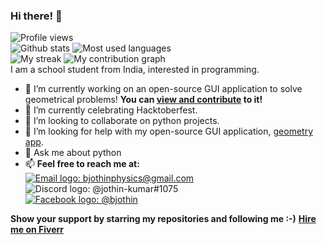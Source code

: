 
### Hi there! 👋
![Profile views](https://visitor-badge.glitch.me/badge?page_id=Jothin-kumar.Jothin-kumar)  
![Github stats](https://github-readme-stats.vercel.app/api?username=Jothin-kumar&count_private=true&show_icons=true&theme=radical)
![Most used languages](https://github-readme-stats.vercel.app/api/top-langs/?username=Jothin-kumar&theme=radical)  
![My streak](https://github-readme-streak-stats.herokuapp.com/?user=Jothin-kumar&theme=dark)
![![My contribution graph](https://activity-graph.herokuapp.com/graph?username=Jothin-kumar&theme=react-dark)](https://jothin-github-activity-graph.herokuapp.com/graph?username=Jothin-kumar&theme=react-dark)  
I am a school student from India, interested in programming.

- 🔭 I’m currently working on an open-source GUI application to solve geometrical problems! **You can [view and contribute](https://github.com/Jothin-kumar/Geometry-app) to it!**
- 🌱 I’m currently celebrating Hacktoberfest.
- 👯 I’m looking to collaborate on python projects.
- 🤔 I’m looking for help with my open-source GUI application, [geometry app](https://github.com/Jothin-kumar/Geometry-app).
- 💬 Ask me about python
- 📫 **Feel free to reach me at:**  
[![Email logo](https://img.shields.io/badge/Gmail-D14836?style=for-the-badge&logo=gmail&logoColor=white): bjothinphysics@gmail.com](mailto:bjothinphysics@gmail.com)  
![Discord logo](https://img.shields.io/badge/Discord-7289DA?style=for-the-badge&logo=discord&logoColor=white): @jothin-kumar#1075  
[![Facebook logo](	https://img.shields.io/badge/Facebook-1877F2?style=for-the-badge&logo=facebook&logoColor=white): @bjothin](https://www.facebook.com/bjothin)

**Show your support by starring my repositories and following me :-)**
**[Hire me on Fiverr](https://www.fiverr.com/jothin_kumar)**
